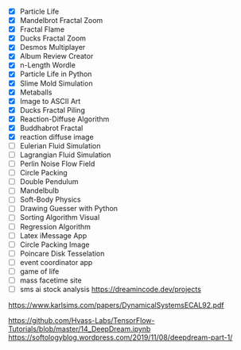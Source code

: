 - [x] Particle Life
- [x] Mandelbrot Fractal Zoom
- [x] Fractal Flame
- [x] Ducks Fractal Zoom
- [x] Desmos Multiplayer
- [x] Album Review Creator
- [x] n-Length Wordle
- [x] Particle Life in Python
- [x] Slime Mold Simulation
- [x] Metaballs
- [x] Image to ASCII Art
- [x] Ducks Fractal Piling
- [x] Reaction-Diffuse Algorithm
- [x] Buddhabrot Fractal
- [x] reaction diffuse image
- [ ] Eulerian Fluid Simulation
- [ ] Lagrangian Fluid Simulation
- [ ] Perlin Noise Flow Field
- [ ] Circle Packing
- [ ] Double Pendulum
- [ ] Mandelbulb
- [ ] Soft-Body Physics
- [ ] Drawing Guesser with Python
- [ ] Sorting Algorithm Visual
- [ ] Regression Algorithm
- [ ] Latex iMessage App
- [ ] Circle Packing Image
- [ ] Poincare Disk Tesselation
- [ ] event coordinator app
- [ ] game of life
- [ ] mass facetime site
- [ ] sms ai stock analysis https://dreamincode.dev/projects

https://www.karlsims.com/papers/DynamicalSystemsECAL92.pdf

https://github.com/Hvass-Labs/TensorFlow-Tutorials/blob/master/14_DeepDream.ipynb
https://softologyblog.wordpress.com/2019/11/08/deepdream-part-1/
